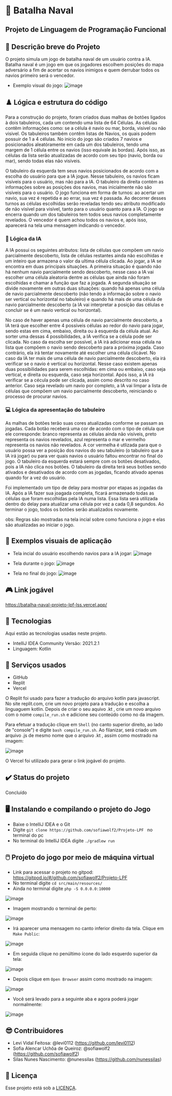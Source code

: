 # 🚢 Batalha Naval 
## Projeto de Linguagem de Programação Funcional 

## 📄 Descrição breve do Projeto

O projeto simula um jogo de batalha naval de um usuário contra a IA. Batalha naval é um jogo em que os jogadores escolhem posições do mapa adversário a fim de acertar os navios inimigos e quem derrubar todos os navios primeiro será o vencedor. 
* Exemplo visual do jogo:
![image](https://user-images.githubusercontent.com/53493002/132416153-5feefd5a-3bf8-45fd-b6f7-2e2fb4d00969.png)

## ♟️ Lógica e estrutura do código

Para a construção do projeto, foram criados duas malhas de botões ligados à dois tabuleiros, cada um contendo uma lista de 64 Células. As células contêm informações como: se a célula é navio ou mar, borda, visivel ou não visivel. Os tabuleiros também contêm listas de Navios, os quais podem possuir de 1 a 4 células. No inicio do jogo são criados 7 navios e posicionados aleatóramente em cada um dos tabuleiros, tendo uma margem de 1 célula entre os navios (isso equivale às bordas). Após isso, as células da lista serão atualizadas de acordo com seu tipo (navio, borda ou mar), sendo todas elas não visíveis.

O tabuleiro da esquerda tem seus navios posicionados de acordo com a escolha do usuário para que a IA jogue. Nesse tabuleiro, os navios ficam visíveis para o usuário, mas não para a IA. O tabuleiro da direita contém as informações sobre as posições dos navios, mas inicialmente não são visíveis para o usuário. O jogo funciona em forma de turnos: ao acertar um navio, sua vez é repetida e ao errar, sua vez é passada. Ao decorrer desses turnos as células escolhidas serão reveladas tendo seu atributo modificado de não visível para visível, tanto para o usuário quanto para a IA. O jogo se encerra quando um dos tabuleiros tem todos seus navios completamente revelados. O vencedor é quem achou todos os navios e, após isso, aparecerá na tela uma mensagem indicando o vencedor. 

### 🤖 Lógica da IA

A IA possui os seguintes atributos: lista de células que compõem um navio parcialmente descoberto, lista de células restantes ainda não escolhidas e um inteiro que armazena o valor da ultima célula clicada. Ao jogar, a IA se encontra em duas principais situações. A primeira situação é quando não há nenhum navio parcialmente sendo descoberto, nesse caso a IA vai escolher uma célula aleatoria dentre as células que ainda não foram escolhidas e chamar a função que faz a jogada. A segunda situação se divide novamente em outras duas situações: quando há apenas uma célula de navio parcialmente descoberto (não tendo a informação sobre o navio ser vertical ou horizontal no tabuleiro) e quando há mais de uma célula de navio parcialmente descoberto (a IA vai interpretar a posição das células e concluir se é um navio vertical ou horizontal). 

No caso de haver apenas uma célula de navio parcialmente descoberto, a IA terá que escolher entre 4 possíveis células ao redor do navio para jogar, sendo estas em cima, embaixo, direita ou à esquerda da célula atual. Ao sorter uma dessas 4 possibilidades, a IA verifica se a célula pode ser clicada. No caso da escolha ser possível, a IA irá adicionar essa célula na lista que compõem o navio sendo descoberto para a próxima jogada. Caso contrário, ela irá tentar novamente até escolher uma célula clicável. 
No caso da IA ter mais de uma célula de navio parcialmente descoberto, ela irá verificar se o navio é vertical ou horizontal. Nesse caso existem apenas duas possibilidades para serem escolhidas: em cima ou embaixo, caso seja vertical, e direita ou esquerda, caso seja horizontal. Após isso, a IA irá verificar se a cécula pode ser clicada, assim como descrito no caso anterior. Caso seja revelado um navio por completo, a IA vai limpar a lista de células que compõem um navio parcialmente descoberto, reiniciando o processo de procurar navios.

### 💻 Lógica da apresentação do tabuleiro

As malhas de botões terão suas cores atualizadas conforme se passam as jogadas. Cada botão receberá uma cor de acordo com o tipo de célula que ele corresponde: branco representa as células ainda não visíveis, preto representa os navios revelados, azul representa o mar e vermelho representa os navios não revelados. A cor vermelha é utlizada para que o usuário possa ver a posição dos navios do seu tabuleiro (o tabuleiro que a IA irá jogar) ou para ver quais navios o usuário faltou encontrar no final do jogo. 
O tabuleiro da esquerda estará sempre com os botões desativados, pois a IA não clica nos botões. O tabuleiro da direita terá seus botões sendo ativados e desativados de acordo com as jogadas, ficando ativado apenas quando for a vez do usuário. 

Foi implementado um tipo de delay para mostrar por etapas as jogadas da IA. Após a IA fazer sua joagada completa, ficará armazenado todas as células que foram escolhidas pela IA numa lista. Essa lista será utilizada dentro do delay para atualizar uma célula por vez a cada 0,8 segundos. Ao terminar o jogo, todos os botões serão atualizados novamente.

obs: Regras são mostradas na tela incial sobre como funciona o jogo e elas são atualizadas ao iniciar o jogo. 

## 👀 Exemplos visuais de aplicação
* Tela incial do usuário escolhendo navios para a IA jogar:
![image](https://user-images.githubusercontent.com/53493002/132403309-da8406a3-de31-4391-bd53-26fd8d76ad0a.png)

* Tela durante o jogo:
![image](https://user-images.githubusercontent.com/53493002/132415888-4005a21f-9660-4a95-9805-f946c51d6eec.png)

* Tela no final do jogo:
![image](https://user-images.githubusercontent.com/53493002/132403248-44605f94-8eb5-4de3-8da2-a67180241e9d.png)

## 🎮 Link jogável
https://batalha-naval-projeto-lpf-lss.vercel.app/

## 🚀 Tecnologias 

Aqui estão as tecnologias usadas neste projeto.

* IntelliJ IDEA Community Versão: 2021.2.1 
* Linguagem: Kotlin 

## 🦾 Serviços usados

* GitHub
* Replit
* Vercel

O Replit foi usado para fazer a tradução do arquivo kotlin para javascript. No site replit.com, crie um novo projeto para a tradução e escolha a linguaguem kotlin. Depois de criar o seu aquivo .kt , crie um novo arquivo com o nome ```compile_run.sh``` e adicione seu conteúdo como no da imagem. 

Para efetuar a tradução clique em ```Shell``` (no canto superior direito, ao lado de "console") e digite ```bash compile_run.sh```. Ao filanizar, será criado um arquivo .js de mesmo nome que o arquivo .kt , assim como mostrado na imagem:

![image](https://user-images.githubusercontent.com/53493002/132432969-87c200f8-f6b4-4980-8d3c-a46aa4e90cda.png)

O Vercel foi utilizado para gerar o link jogável do projeto. 

## ✔️ Status do projeto
Concluído 

## 🖥️ Instalando e compilando o projeto do Jogo
* Baixe o IntelliJ IDEA e o Git 
* Digite ```git clone https://github.com/sofiawolf2/Projeto-LPF ```  no terminal do pc
* No terminal do IntelliJ IDEA digite ```./gradlew run```

## 🖱️ Projeto do jogo por meio de máquina virtual
* Link para acessar o projeto no gitpod:
https://gitpod.io/#/github.com/sofiawolf2/Projeto-LPF
* No terminal digite ```cd src/main/resources/```
* Ainda no terminal digite ```php -S 0.0.0.0:10000```

![image](https://user-images.githubusercontent.com/53493002/132428855-02248ece-8c82-4de4-8040-de42e4563489.png)

* Imagem mostrando o terminal de perto:

![image](https://user-images.githubusercontent.com/53493002/132428957-71ae5f24-1536-4446-bfbe-ab6a844b0bd9.png)

* Irá aparecer uma mensagem no canto inferior direito da tela. Clique em ```Make Public```:

![image](https://user-images.githubusercontent.com/53493002/132429005-d16f2a6f-904d-4bab-87b0-8e9bd7b67b72.png)

* Em seguida clique no penúltimo ícone do lado esquerdo superior da tela:

![image](https://user-images.githubusercontent.com/53493002/132429159-4229a2f6-b78f-4409-b58f-8205f37f8f65.png)

* Depois clique em ```Open Browser``` assim como mostrado na imagem:

![image](https://user-images.githubusercontent.com/53493002/132429073-04269e9c-9aa7-49e7-91fa-ddc2bddca83c.png)

* Você será levado para a seguinte aba e agora poderá jogar normalmente:

![image](https://user-images.githubusercontent.com/53493002/132429659-f951f762-3554-4f3c-87fe-627bea92d675.png)

## 😎 Contribuidores 
* Levi Vidal Feitosa: @levi0112 (https://github.com/levi0112)
* Sofia Alencar Uchôa de Queiroz: @sofiawolf2 (https://github.com/sofiawolf2)
* Silas Nunes Nascimento: @nunessilas (https://github.com/nunessilas)

## 📄 Licença

Esse projeto está sob a [LICENÇA](LICENSE).

